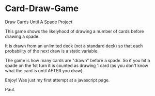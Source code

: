 # Card-Draw-Game
Draw Cards Until A Spade Project


This game shows the likelyhood of drawing a number of cards before drawing a spade.  

It is drawn from an unlimited deck (not a standard deck) so that each probability of the next draw is a static variable.

The game is how many cards are "drawn" before a spade.  So if you hit a spade on the 1st turn it is counted as drawing 1 card (as you don't know what the card is until AFTER you draw).  

Enjoy!  Was just my first attempt at a javascript page.

Paul.
